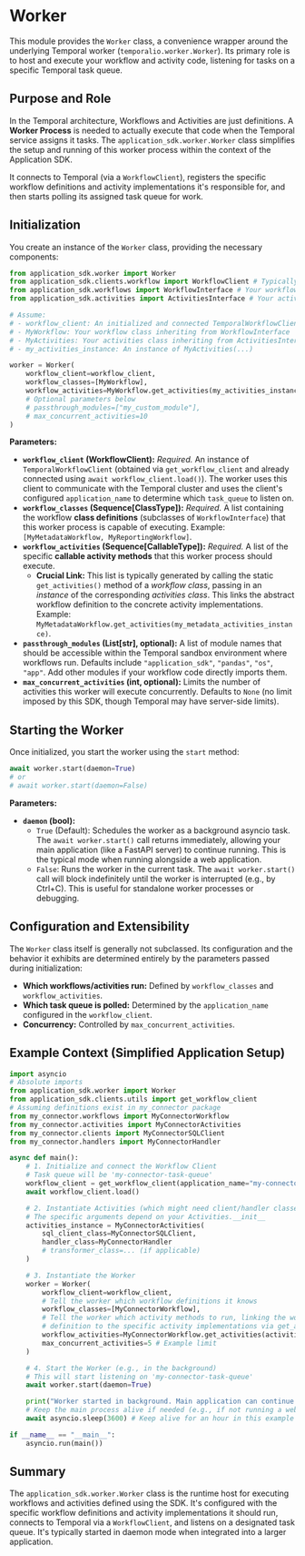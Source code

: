 # Worker

This module provides the `Worker` class, a convenience wrapper around the underlying Temporal worker (`temporalio.worker.Worker`). Its primary role is to host and execute your workflow and activity code, listening for tasks on a specific Temporal task queue.

## Purpose and Role

In the Temporal architecture, Workflows and Activities are just definitions. A **Worker Process** is needed to actually execute that code when the Temporal service assigns it tasks. The `application_sdk.worker.Worker` class simplifies the setup and running of this worker process within the context of the Application SDK.

It connects to Temporal (via a `WorkflowClient`), registers the specific workflow definitions and activity implementations it's responsible for, and then starts polling its assigned task queue for work.

## Initialization

You create an instance of the `Worker` class, providing the necessary components:

```python
from application_sdk.worker import Worker
from application_sdk.clients.workflow import WorkflowClient # Typically TemporalWorkflowClient
from application_sdk.workflows import WorkflowInterface # Your workflow class(es) inherit from this
from application_sdk.activities import ActivitiesInterface # Your activities class(es) inherit from this

# Assume:
# - workflow_client: An initialized and connected TemporalWorkflowClient instance
# - MyWorkflow: Your workflow class inheriting from WorkflowInterface
# - MyActivities: Your activities class inheriting from ActivitiesInterface
# - my_activities_instance: An instance of MyActivities(...)

worker = Worker(
    workflow_client=workflow_client,
    workflow_classes=[MyWorkflow],
    workflow_activities=MyWorkflow.get_activities(my_activities_instance),
    # Optional parameters below
    # passthrough_modules=["my_custom_module"],
    # max_concurrent_activities=10
)
```

**Parameters:**

*   **`workflow_client` (WorkflowClient):** *Required.* An instance of `TemporalWorkflowClient` (obtained via `get_workflow_client` and already connected using `await workflow_client.load()`). The worker uses this client to communicate with the Temporal cluster and uses the client's configured `application_name` to determine which `task_queue` to listen on.
*   **`workflow_classes` (Sequence[ClassType]):** *Required.* A list containing the workflow **class definitions** (subclasses of `WorkflowInterface`) that this worker process is capable of executing. Example: `[MyMetadataWorkflow, MyReportingWorkflow]`.
*   **`workflow_activities` (Sequence[CallableType]):** *Required.* A list of the specific **callable activity methods** that this worker process should execute.
    *   **Crucial Link:** This list is typically generated by calling the static `get_activities()` method of a *workflow class*, passing in an *instance* of the corresponding *activities class*. This links the abstract workflow definition to the concrete activity implementations. Example: `MyMetadataWorkflow.get_activities(my_metadata_activities_instance)`.
*   **`passthrough_modules` (List[str], optional):** A list of module names that should be accessible within the Temporal sandbox environment where workflows run. Defaults include `"application_sdk"`, `"pandas"`, `"os"`, `"app"`. Add other modules if your workflow code directly imports them.
*   **`max_concurrent_activities` (int, optional):** Limits the number of activities this worker will execute concurrently. Defaults to `None` (no limit imposed by this SDK, though Temporal may have server-side limits).

## Starting the Worker

Once initialized, you start the worker using the `start` method:

```python
await worker.start(daemon=True)
# or
# await worker.start(daemon=False)
```

**Parameters:**

*   **`daemon` (bool):**
    *   `True` (Default): Schedules the worker as a background asyncio task. The `await worker.start()` call returns immediately, allowing your main application (like a FastAPI server) to continue running. This is the typical mode when running alongside a web application.
    *   `False`: Runs the worker in the current task. The `await worker.start()` call will block indefinitely until the worker is interrupted (e.g., by Ctrl+C). This is useful for standalone worker processes or debugging.

## Configuration and Extensibility

The `Worker` class itself is generally not subclassed. Its configuration and the behavior it exhibits are determined entirely by the parameters passed during initialization:

*   **Which workflows/activities run:** Defined by `workflow_classes` and `workflow_activities`.
*   **Which task queue is polled:** Determined by the `application_name` configured in the `workflow_client`.
*   **Concurrency:** Controlled by `max_concurrent_activities`.

## Example Context (Simplified Application Setup)

```python
import asyncio
# Absolute imports
from application_sdk.worker import Worker
from application_sdk.clients.utils import get_workflow_client
# Assuming definitions exist in my_connector package
from my_connector.workflows import MyConnectorWorkflow
from my_connector.activities import MyConnectorActivities
from my_connector.clients import MyConnectorSQLClient
from my_connector.handlers import MyConnectorHandler

async def main():
    # 1. Initialize and connect the Workflow Client
    # Task queue will be 'my-connector-task-queue'
    workflow_client = get_workflow_client(application_name="my-connector-task-queue")
    await workflow_client.load()

    # 2. Instantiate Activities (which might need client/handler classes)
    # The specific arguments depend on your Activities.__init__
    activities_instance = MyConnectorActivities(
        sql_client_class=MyConnectorSQLClient,
        handler_class=MyConnectorHandler
        # transformer_class=... (if applicable)
    )

    # 3. Instantiate the Worker
    worker = Worker(
        workflow_client=workflow_client,
        # Tell the worker which workflow definitions it knows
        workflow_classes=[MyConnectorWorkflow],
        # Tell the worker which activity methods to run, linking the workflow
        # definition to the specific activity implementations via get_activities
        workflow_activities=MyConnectorWorkflow.get_activities(activities_instance),
        max_concurrent_activities=5 # Example limit
    )

    # 4. Start the Worker (e.g., in the background)
    # This will start listening on 'my-connector-task-queue'
    await worker.start(daemon=True)

    print("Worker started in background. Main application can continue...")
    # Keep the main process alive if needed (e.g., if not running a web server)
    await asyncio.sleep(3600) # Keep alive for an hour in this example

if __name__ == "__main__":
    asyncio.run(main())
```

## Summary

The `application_sdk.worker.Worker` class is the runtime host for executing workflows and activities defined using the SDK. It's configured with the specific workflow definitions and activity implementations it should run, connects to Temporal via a `WorkflowClient`, and listens on a designated task queue. It's typically started in daemon mode when integrated into a larger application.